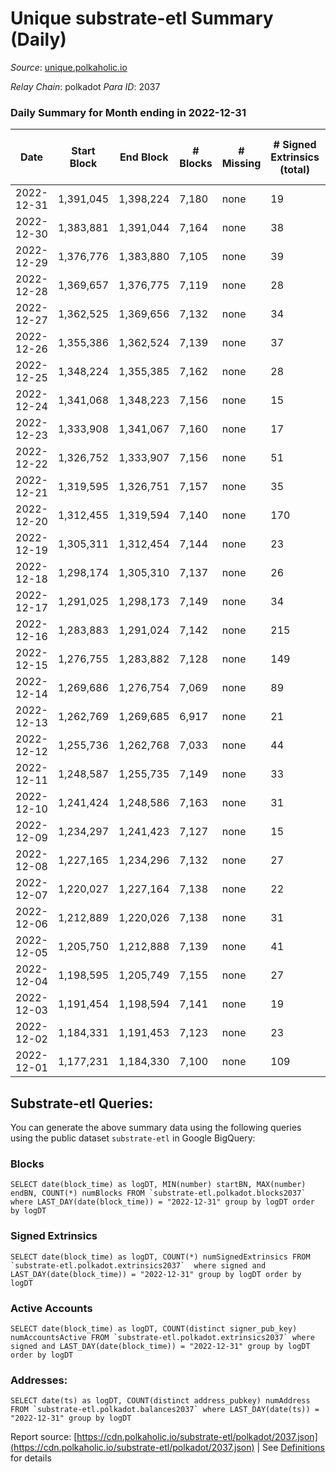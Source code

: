 # Unique substrate-etl Summary (Daily)

_Source_: [unique.polkaholic.io](https://unique.polkaholic.io)

*Relay Chain*: polkadot
*Para ID*: 2037



### Daily Summary for Month ending in 2022-12-31


| Date | Start Block | End Block | # Blocks | # Missing | # Signed Extrinsics (total) | # Active Accounts | # Addresses with Balances | # Events | # Transfers | # XCM Transfers In | # XCM Transfers Out |
| ---- | ----------- | --------- | -------- | --------- | --------------------------- | ----------------- | ------------------------- | -------- | ----------- | ------------------ | ------------------- |
| 2022-12-31 | 1,391,045 | 1,398,224 | 7,180 | none  | 19 | 13 | 15,991 | 15,322 | 10  |   |   |
| 2022-12-30 | 1,383,881 | 1,391,044 | 7,164 | none  | 38 | 14 | 15,988 | 15,378 | 28  |   |   |
| 2022-12-29 | 1,376,776 | 1,383,880 | 7,105 | none  | 39 | 20 | 15,987 | 15,264 | 29  |   |   |
| 2022-12-28 | 1,369,657 | 1,376,775 | 7,119 | none  | 28 | 16 | 15,983 | 15,236 | 18  |   |   |
| 2022-12-27 | 1,362,525 | 1,369,656 | 7,132 | none  | 34 | 23 | 15,981 | 15,292 | 22  |   |   |
| 2022-12-26 | 1,355,386 | 1,362,524 | 7,139 | none  | 37 | 16 | 15,980 | 15,328 | 17  |   |   |
| 2022-12-25 | 1,348,224 | 1,355,385 | 7,162 | none  | 28 | 17 | 15,976 | 15,362 | 17  |   |   |
| 2022-12-24 | 1,341,068 | 1,348,223 | 7,156 | none  | 15 | 11 |  | 15,245 | 7  |   |   |
| 2022-12-23 | 1,333,908 | 1,341,067 | 7,160 | none  | 17 | 10 |  | 15,306 | 6  |   |   |
| 2022-12-22 | 1,326,752 | 1,333,907 | 7,156 | none  | 51 | 10 |  | 20,003 | 11  |   |   |
| 2022-12-21 | 1,319,595 | 1,326,751 | 7,157 | none  | 35 | 23 |  | 15,487 | 24  |   |   |
| 2022-12-20 | 1,312,455 | 1,319,594 | 7,140 | none  | 170 | 16 |  | 16,125 | 163  |   |   |
| 2022-12-19 | 1,305,311 | 1,312,454 | 7,144 | none  | 23 | 18 |  | 15,295 | 16  |   |   |
| 2022-12-18 | 1,298,174 | 1,305,310 | 7,137 | none  | 26 | 10 |  | 15,267 | 21  |   |   |
| 2022-12-17 | 1,291,025 | 1,298,173 | 7,149 | none  | 34 | 23 | 15,878 | 15,329 | 25  |   |   |
| 2022-12-16 | 1,283,883 | 1,291,024 | 7,142 | none  | 215 | 32 | 15,876 | 16,215 | 203  |   |   |
| 2022-12-15 | 1,276,755 | 1,283,882 | 7,128 | none  | 149 | 29 | 15,874 | 15,982 | 130  |   |   |
| 2022-12-14 | 1,269,686 | 1,276,754 | 7,069 | none  | 89 | 59 |  | 15,447 | 61  |   |   |
| 2022-12-13 | 1,262,769 | 1,269,685 | 6,917 | none  | 21 | 10 | 15,835 | 14,774 | 14  |   |   |
| 2022-12-12 | 1,255,736 | 1,262,768 | 7,033 | none  | 44 | 25 |  | 15,145 | 28  |   |   |
| 2022-12-11 | 1,248,587 | 1,255,735 | 7,149 | none  | 33 | 25 |  | 15,327 | 23  |   |   |
| 2022-12-10 | 1,241,424 | 1,248,586 | 7,163 | none  | 31 | 18 |  | 15,348 | 19  |   |   |
| 2022-12-09 | 1,234,297 | 1,241,423 | 7,127 | none  | 15 | 9 |  | 15,190 | 11  |   |   |
| 2022-12-08 | 1,227,165 | 1,234,296 | 7,132 | none  | 27 | 17 |  | 15,354 | 14  |   |   |
| 2022-12-07 | 1,220,027 | 1,227,164 | 7,138 | none  | 22 | 16 |  | 15,389 | 12  |   |   |
| 2022-12-06 | 1,212,889 | 1,220,026 | 7,138 | none  | 31 | 21 |  | 15,456 | 21  |   |   |
| 2022-12-05 | 1,205,750 | 1,212,888 | 7,139 | none  | 41 | 17 |  | 15,588 | 34  |   |   |
| 2022-12-04 | 1,198,595 | 1,205,749 | 7,155 | none  | 27 | 17 | 15,802 | 15,455 | 18  | 1  |   |
| 2022-12-03 | 1,191,454 | 1,198,594 | 7,141 | none  | 19 | 17 |  | 15,380 | 9  |   |   |
| 2022-12-02 | 1,184,331 | 1,191,453 | 7,123 | none  | 23 | 16 |  | 15,371 | 19  |   |   |
| 2022-12-01 | 1,177,231 | 1,184,330 | 7,100 | none  | 109 | 34 |  | 15,808 | 86  |   |   |

## Substrate-etl Queries:
You can generate the above summary data using the following queries using the public dataset `substrate-etl` in Google BigQuery:


### Blocks
```
SELECT date(block_time) as logDT, MIN(number) startBN, MAX(number) endBN, COUNT(*) numBlocks FROM `substrate-etl.polkadot.blocks2037`  where LAST_DAY(date(block_time)) = "2022-12-31" group by logDT order by logDT
```


### Signed Extrinsics
```
SELECT date(block_time) as logDT, COUNT(*) numSignedExtrinsics FROM `substrate-etl.polkadot.extrinsics2037`  where signed and LAST_DAY(date(block_time)) = "2022-12-31" group by logDT order by logDT
```


### Active Accounts
```
SELECT date(block_time) as logDT, COUNT(distinct signer_pub_key) numAccountsActive FROM `substrate-etl.polkadot.extrinsics2037` where signed and LAST_DAY(date(block_time)) = "2022-12-31" group by logDT order by logDT
```


### Addresses:
```
SELECT date(ts) as logDT, COUNT(distinct address_pubkey) numAddress FROM `substrate-etl.polkadot.balances2037` where LAST_DAY(date(ts)) = "2022-12-31" group by logDT
```



Report source: [https://cdn.polkaholic.io/substrate-etl/polkadot/2037.json](https://cdn.polkaholic.io/substrate-etl/polkadot/2037.json) | See [Definitions](/DEFINITIONS.md) for details
